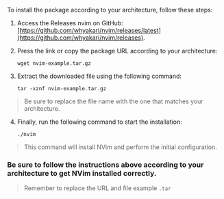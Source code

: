 To install the package according to your architecture, follow these steps:

1. Access the Releases nvim on GitHub: [https://github.com/whyakari/nvim/releases/latest](https://github.com/whyakari/nvim/releases).

2. Press the link or copy the package URL according to your architecture:

   ```shell
   wget nvim-example.tar.gz
   ```
3. Extract the downloaded file using the following command:
    ```shell
    tar -xznf nvim-example.tar.gz
    ```
> Be sure to replace the file name with the one that matches your architecture.

4. Finally, run the following command to start the installation:
    ```shell
    ./nvim
    ```
> This command will install NVim and perform the initial configuration.

### Be sure to follow the instructions above according to your architecture to get NVim installed correctly.
> Remember to replace the URL and file example `.tar`
